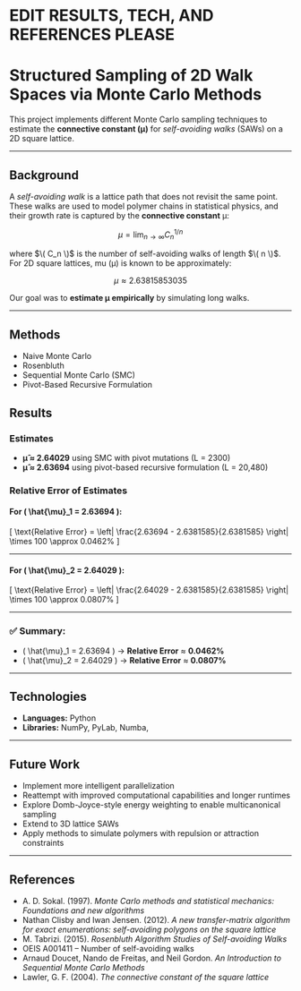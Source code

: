 # EDIT RESULTS, TECH, AND REFERENCES PLEASE
# Structured Sampling of 2D Walk Spaces via Monte Carlo Methods

This project implements different Monte Carlo sampling techniques to estimate the **connective constant (μ)** for *self-avoiding walks* (SAWs) on a 2D square lattice. 

---

## Background

A *self-avoiding walk* is a lattice path that does not revisit the same point. These walks are used to model polymer chains in statistical physics, and their growth rate is captured by the **connective constant** μ:

$$
\mu = \lim_{n \to \infty} C_n^{1/n}
$$

where $\( C_n \)$ is the number of self-avoiding walks of length $\( n \)$. For 2D square lattices, mu (μ) is known to be approximately:

$$
\mu \approx 2.63815853035
$$

Our goal was to **estimate μ empirically** by simulating long walks.

---

## Methods
- Naive Monte Carlo
- Rosenbluth 
- Sequential Monte Carlo (SMC)
- Pivot-Based Recursive Formulation

## Results

### Estimates
- **μ̂ ≈ 2.64029** using SMC with pivot mutations (L = 2300) 
- **μ̂ ≈ 2.63694** using pivot-based recursive formulation (L = 20,480)

### Relative Error of Estimates
#### For \( \hat{\mu}_1 = 2.63694 \):

\[
\text{Relative Error} = \left| \frac{2.63694 - 2.6381585}{2.6381585} \right| \times 100 \approx 0.0462\%
\]

---

#### For \( \hat{\mu}_2 = 2.64029 \):

\[
\text{Relative Error} = \left| \frac{2.64029 - 2.6381585}{2.6381585} \right| \times 100 \approx 0.0807\%
\]

---

### ✅ Summary:

- \( \hat{\mu}_1 = 2.63694 \) → **Relative Error** ≈ **0.0462%**
- \( \hat{\mu}_2 = 2.64029 \) → **Relative Error** ≈ **0.0807%**
---

## Technologies

- **Languages:** Python
- **Libraries:** NumPy, PyLab, Numba, 

---

## Future Work

- Implement more intelligent parallelization
- Reattempt with improved computational capabilities and longer runtimes
- Explore Domb-Joyce-style energy weighting to enable multicanonical sampling  
- Extend to 3D lattice SAWs  
- Apply methods to simulate polymers with repulsion or attraction constraints

---

## References

- A. D. Sokal. (1997). *Monte Carlo methods and statistical mechanics: Foundations and new algorithms*
- Nathan Clisby and Iwan Jensen. (2012). *A new transfer-matrix algorithm for exact enumerations: self-avoiding polygons on the square lattice*
- M. Tabrizi. (2015). *Rosenbluth Algorithm Studies of Self-avoiding Walks*
- OEIS A001411 – Number of self-avoiding walks
- Arnaud Doucet, Nando de Freitas, and Neil Gordon. *An Introduction to Sequential Monte Carlo Methods*
- Lawler, G. F. (2004). *The connective constant of the square lattice*
